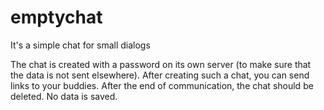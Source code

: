 # emptychat
It's a simple chat for small dialogs

The chat is created with a password on its own server (to make sure that the data is not sent elsewhere). After creating such a chat, you can send links to your buddies. After the end of communication, the chat should be deleted. No data is saved.

